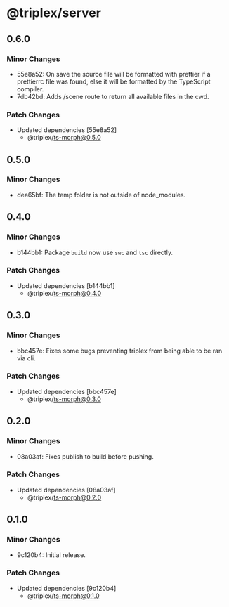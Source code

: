 # @triplex/server

## 0.6.0

### Minor Changes

- 55e8a52: On save the source file will be formatted with prettier if a prettierrc file was found, else it will be formatted by the TypeScript compiler.
- 7db42bd: Adds /scene route to return all available files in the cwd.

### Patch Changes

- Updated dependencies [55e8a52]
  - @triplex/ts-morph@0.5.0

## 0.5.0

### Minor Changes

- dea65bf: The temp folder is not outside of node_modules.

## 0.4.0

### Minor Changes

- b144bb1: Package `build` now use `swc` and `tsc` directly.

### Patch Changes

- Updated dependencies [b144bb1]
  - @triplex/ts-morph@0.4.0

## 0.3.0

### Minor Changes

- bbc457e: Fixes some bugs preventing triplex from being able to be ran via cli.

### Patch Changes

- Updated dependencies [bbc457e]
  - @triplex/ts-morph@0.3.0

## 0.2.0

### Minor Changes

- 08a03af: Fixes publish to build before pushing.

### Patch Changes

- Updated dependencies [08a03af]
  - @triplex/ts-morph@0.2.0

## 0.1.0

### Minor Changes

- 9c120b4: Initial release.

### Patch Changes

- Updated dependencies [9c120b4]
  - @triplex/ts-morph@0.1.0
